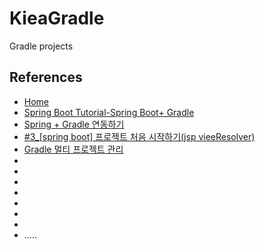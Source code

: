 # KieaGradle
Gradle projects



References
----------
- [Home](https://blog.perfectacle.com/ "Home")
- [Spring Boot Tutorial-Spring Boot+ Gradle](https://www.javainuse.com/spring/SpringBoot_HelloWorld_gradle "Spring Boot Tutorial-Spring Boot+ Gradle")
- [Spring + Gradle 연동하기](http://aristatait.tistory.com/66 "Spring + Gradle 연동하기")
- [#3_[spring boot] 프로젝트 처음 시작하기(jsp vieeResolver)](http://lee-mandu.tistory.com/343?category=715433 "#3_[spring boot] 프로젝트 처음 시작하기(jsp vieeResolver)")
- [Gradle 멀티 프로젝트 관리](https://jojoldu.tistory.com/123 "Gradle 멀티 프로젝트 관리")
- []( "")
- []( "")
- []( "")
- []( "")
- []( "")
- []( "")
- []( "")
- []( "")
.....


